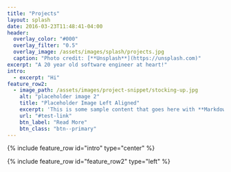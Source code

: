 ```yaml
---
title: "Projects"
layout: splash
date: 2016-03-23T11:48:41-04:00
header:
  overlay_color: "#000"
  overlay_filter: "0.5"
  overlay_image: /assets/images/splash/projects.jpg
  caption: "Photo credit: [**Unsplash**](https://unsplash.com)"
excerpt: "A 20 year old software engineer at heart!"
intro:
  - excerpt: "Hi"
feature_row2:
  - image_path: /assets/images/project-snippet/stocking-up.jpg
    alt: "placeholder image 2"
    title: "Placeholder Image Left Aligned"
    excerpt: 'This is some sample content that goes here with **Markdown** formatting. Left aligned with `type="left"`'
    url: "#test-link"
    btn_label: "Read More"
    btn_class: "btn--primary"
---
```


<head>
<link rel="shortcut icon" type="image/png" href="{{ "favicon.png"  | absolute_url }}">
</head>

{% include feature_row id="intro" type="center" %}

{% include feature_row id="feature_row2" type="left" %}
